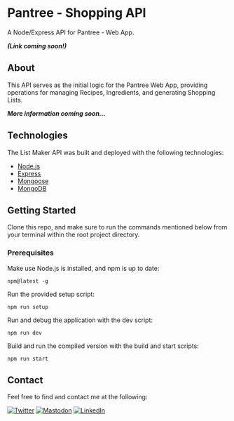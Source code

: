 # Pantree - Shopping API

A Node/Express API for Pantree - Web App.

 ***(Link coming soon!)***

## About

This API serves as the initial logic for the Pantree Web App, providing operations for managing Recipes, Ingredients, and generating Shopping Lists.

***More information coming soon...***

## Technologies

The List Maker API was built and deployed with the following technologies:

-   [Node.js](https://nodejs.org/)
-   [Express](https://expressjs.com/)
-   [Mongoose](https://mongoosejs.com/)
-   [MongoDB](https://www.mongodb.com/)

## Getting Started

Clone this repo, and make sure to run the commands mentioned below from your terminal within the root project directory.

### Prerequisites

Make use Node.js is installed, and npm is up to date:

    npm@latest -g

Run the provided setup script:

    npm run setup

<!-- Created a .env file in the project root, and make sure the following keys are added:

    PORT=<Add Port Number - e.g. 3000>
    SENTRY_URL=<Add Sentry URL>
    NODE_ENV=<Add Environment - e.g. development>
    MONGO_URL=<Add MongoDB PATH/URL>
    API_VERSION=<Add Version - e.g. v1>
    JWT_SECRET=<Add Secret - Make it long and random!> -->

Run and debug the application with the dev script:

    npm run dev

<!-- Run tests on the application with the test script:

    npm run test -->

Build and run the compiled version with the build and start scripts:

    npm run start

## Contact

Feel free to find and contact me at the following:

[![Twitter](https://img.shields.io/badge/Twitter-%231DA1F2.svg?style=for-the-badge&logo=Twitter&logoColor=white)](https://twitter.com/CMittell)
[![Mastodon](https://img.shields.io/badge/-MASTODON-%232B90D9?style=for-the-badge&logo=mastodon&logoColor=white)](https://techhub.social/@cmittell)
[![LinkedIn](https://img.shields.io/badge/LinkedIn-%230077B5.svg?style=for-the-badge&logo=linkedin&logoColor=white)](https://www.linkedin.com/in/chris-mittell/)

</div>